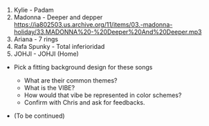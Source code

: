 <!-- This is Chris's picked playlist -->
1. Kylie - Padam
2. Madonna - Deeper and depper
https://ia802503.us.archive.org/11/items/03.-madonna-holiday/33.MADONNA%20-%20Deeper%20And%20Deeper.mp3
3. Ariana - 7 rings
4. Rafa Spunky - Total inferioridad
5. JOHJI - JOHJI (Home)

* Pick a fitting background design for these songs
  - What are their common themes? 
  - What is the VIBE? 
  - How would that vibe be represented in color schemes?
  - Confirm with Chris and ask for feedbacks.

* (To be continued)